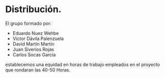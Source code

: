 # Distribución.
El grupo formado por:

- Eduardo Nuez Wehbe
- Víctor Dávila Palenzuela
- David Martín Martín
- Juan Siverios Rojas
- Carlos Socas García

establecemos una equidad en horas de trabajo empleados en el proyecto que rondaran las 40-50 Horas.
